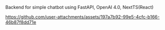 Backend for simple chatbot using FastAPI, OpenAI 4.0, NextTS(React)

https://github.com/user-attachments/assets/197a7b92-99e5-4cfc-b166-46b87f8dd71e

